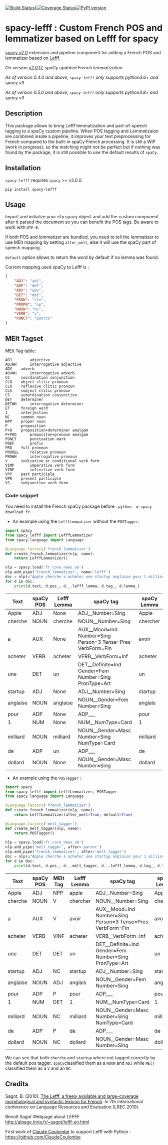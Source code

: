 [![Build Status](https://github.com/sammous/spacy-lefff/actions/workflows/test.yml/badge.svg?branch=master))](https://github.com/sammous/spacy-lefff/actions/workflows/test.yml?branch=master)[![Coverage Status](https://codecov.io/gh/sammous/spacy-lefff/badge.svg?branch=master)](https://codecov.io/gh/sammous/spacy-lefff?branch=master)[![PyPI version](https://badge.fury.io/py/spacy-lefff.svg)](https://badge.fury.io/py/spacy-lefff)

# spacy-lefff : Custom French POS and lemmatizer based on Lefff for spacy

[spacy v2.0](https://spacy.io/usage/v2) extension and pipeline component for adding a French POS and lemmatizer based on [Lefff](https://hal.inria.fr/inria-00521242/).

_On version [v2.0.17](https://github.com/explosion/spaCy/releases/tag/v2.0.17), spaCy updated French lemmatization_

_As of version *0.4.0* and above, `spacy-lefff` only supports python3.6+ and spacy v3_

_As of version *0.5.0* and above, `spacy-lefff` only supports python3.8+ and spacy v3_

## Description

This package allows to bring Lefff lemmatization and part-of-speech tagging to a spaCy custom pipeline.
When POS tagging and Lemmatizaion are combined inside a pipeline, it improves your text preprocessing for French compared to the built-in spaCy French processing.
It is still a WIP (work in progress), so the matching might not be perfect but if nothing was found by the package, it is still possible to use the default results of `spaCy`.

## Installation

`spacy-lefff` requires `spacy` >= v3.0.0.

```
pip install spacy-lefff
```

## Usage

Import and initialize your `nlp` spacy object and add the custom component after it parsed the document so you can benefit the POS tags.
Be aware to work with `UTF-8`.

If both POS and lemmatizer are bundled, you need to tell the lemmatizer to use MElt mapping by setting `after_melt`, else it will use the spaCy part of speech mapping.

`default` option allows to return the word by default if no lemma was found.

Current mapping used spaCy to Lefff is :

```json
{
    "ADJ": "adj",
    "ADP": "det",
    "ADV": "adv",
    "DET": "det",
    "PRON": "cln",
    "PROPN": "np",
    "NOUN": "nc",
    "VERB": "v",
    "PUNCT": "poncts"
}
```

## MElt Tagset

MElt Tag table:

```
ADJ 	   adjective
ADJWH	   interrogative adjective
ADV	   adverb
ADVWH	   interrogative adverb
CC	   coordination conjunction
CLO	   object clitic pronoun
CLR	   reflexive clitic pronoun
CLS	   subject clitic pronoun
CS	   subordination conjunction
DET	   determiner
DETWH	   interrogative determiner
ET	   foreign word
I	   interjection
NC	   common noun
NPP	   proper noun
P	   preposition
P+D	   preposition+determiner amalgam
P+PRO	   prepositon+pronoun amalgam
PONCT	   punctuation mark
PREF	   prefix
PRO	   full pronoun
PROREL	   relative pronoun
PROWH	   interrogative pronoun
V	   indicative or conditional verb form
VIMP	   imperative verb form
VINF	   infinitive verb form
VPP	   past participle
VPR	   present participle
VS	   subjunctive verb form
```

### Code snippet

You need to install the French spaCy package before : `python -m spacy download fr`.

-   An example using the `LefffLemmatizer` without the `POSTagger`:

```python
import spacy
from spacy_lefff import LefffLemmatizer
from spacy.language import Language

@Language.factory('french_lemmatizer')
def create_french_lemmatizer(nlp, name):
    return LefffLemmatizer()

nlp = spacy.load('fr_core_news_sm')
nlp.add_pipe('french_lemmatizer', name='lefff')
doc = nlp(u"Apple cherche a acheter une startup anglaise pour 1 milliard de dollard")
for d in doc:
    print(d.text, d.pos_, d._.lefff_lemma, d.tag_, d.lemma_)
```

| Text     | spaCy POS | Lefff Lemma | spaCy tag                                                    | spaCy Lemma |
| -------- | --------- | ----------- | ------------------------------------------------------------ | ----------- |
| Apple    | ADJ       | None        | ADJ\_\_Number=Sing                                           | Apple       |
| cherche  | NOUN      | cherche     | NOUN\_\_Number=Sing                                          | chercher    |
| a        | AUX       | None        | AUX\_\_Mood=Ind Number=Sing Person=3 Tense=Pres VerbForm=Fin | avoir       |
| acheter  | VERB      | acheter     | VERB\_\_VerbForm=Inf                                         | acheter     |
| une      | DET       | un          | DET\_\_Definite=Ind Gender=Fem Number=Sing PronType=Art      | un          |
| startup  | ADJ       | None        | ADJ\_\_Number=Sing                                           | startup     |
| anglaise | NOUN      | anglaise    | NOUN\_\_Gender=Fem Number=Sing                               | anglais     |
| pour     | ADP       | None        | ADP\_\_\_                                                    | pour        |
| 1        | NUM       | None        | NUM\_\_NumType=Card                                          | 1           |
| milliard | NOUN      | milliard    | NOUN\_\_Gender=Masc Number=Sing NumType=Card                 | milliard    |
| de       | ADP       | un          | ADP\_\_\_                                                    | de          |
| dollard  | NOUN      | None        | NOUN\_\_Gender=Masc Number=Sing                              | dollard     |

-   An example using the `POSTagger` :

```python
import spacy
from spacy_lefff import LefffLemmatizer, POSTagger
from spacy.language import Language

@Language.factory('french_lemmatizer')
def create_french_lemmatizer(nlp, name):
    return LefffLemmatizer(after_melt=True, default=True)

@Language.factory('melt_tagger')  
def create_melt_tagger(nlp, name):
    return POSTagger()
 
nlp = spacy.load('fr_core_news_sm')
nlp.add_pipe('melt_tagger', after='parser')
nlp.add_pipe('french_lemmatizer', after='melt_tagger')
doc = nlp(u"Apple cherche a acheter une startup anglaise pour 1 milliard de dollard")
for d in doc:
    print(d.text, d.pos_, d._.melt_tagger, d._.lefff_lemma, d.tag_, d.lemma_)
```

| Text     | spaCy POS | MElt Tag | Lefff Lemma | spaCy tag                                                    | spaCy Lemma |
| -------- | --------- | -------- | ----------- | ------------------------------------------------------------ | ----------- |
| Apple    | ADJ       | NPP      | apple       | ADJ\_\_Number=Sing                                           | Apple       |
| cherche  | NOUN      | V        | chercher    | NOUN\_\_Number=Sing                                          | chercher    |
| a        | AUX       | V        | avoir       | AUX\_\_Mood=Ind Number=Sing Person=3 Tense=Pres VerbForm=Fin | avoir       |
| acheter  | VERB      | VINF     | acheter     | VERB\_\_VerbForm=Inf                                         | acheter     |
| une      | DET       | DET      | un          | DET\_\_Definite=Ind Gender=Fem Number=Sing PronType=Art      | un          |
| startup  | ADJ       | NC       | startup     | ADJ\_\_Number=Sing                                           | startup     |
| anglaise | NOUN      | ADJ      | anglais     | NOUN\_\_Gender=Fem Number=Sing                               | anglais     |
| pour     | ADP       | P        | pour        | ADP\_\_\_                                                    | pour        |
| 1        | NUM       | DET      | 1           | NUM\_\_NumType=Card                                          | 1           |
| milliard | NOUN      | NC       | milliard    | NOUN\_\_Gender=Masc Number=Sing NumType=Card                 | milliard    |
| de       | ADP       | P        | de          | ADP\_\_\_                                                    | de          |
| dollard  | NOUN      | NC       | dollard     | NOUN\_\_Gender=Masc Number=Sing                              | dollard     |

We can see that both `cherche` and `startup` where not tagged correctly by the default pos tagger.
`spaCy`classified them as a `NOUN` and `ADJ` while `MElT` classified them as a `V` and an `NC`.

## Credits

Sagot, B. (2010). [The Lefff, a freely available and large-coverage morphological and syntactic lexicon for French](https://hal.inria.fr/inria-00521242/). In 7th international conference on Language Resources and Evaluation (LREC 2010).

Benoît Sagot Webpage about LEFFF<br/>
http://alpage.inria.fr/~sagot/lefff-en.html<br/>

First work of [Claude Coulombe](https://github.com/ClaudeCoulombe) to support Lefff with Python : https://github.com/ClaudeCoulombe
